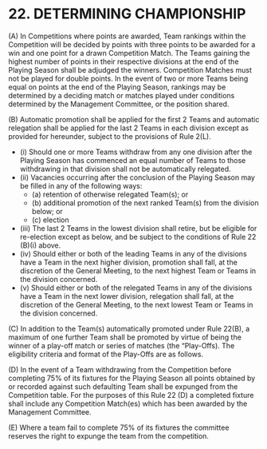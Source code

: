 # 22. DETERMINING CHAMPIONSHIP
(A) In Competitions where points are awarded, Team rankings within the Competition will be decided by points with three points to be awarded for a win and one point for a drawn Competition Match. The Teams gaining the highest number of points in their respective divisions at the end of the Playing Season shall be adjudged the winners.  Competition Matches must not be played for double points.
In the event of two or more Teams being equal on points at the end of the Playing Season, rankings may be determined by a deciding match or matches played under conditions determined by the Management Committee, or the position shared.

(B)	Automatic promotion shall be applied for the first 2 Teams and automatic relegation shall be applied for the last 2 Teams in each division except as provided for hereunder, subject to the provisions of Rule 2(L).

- (i)	Should one or more Teams withdraw from any one division after the Playing Season has commenced an equal number of Teams to those withdrawing in that division shall not be automatically relegated.
- (ii) Vacancies occurring after the conclusion of the Playing Season may be filled in any of the following ways: 
  - (a) retention of otherwise relegated Team(s); or
  - (b)	additional promotion of the next ranked Team(s) from the division below; or
  - (c)	election
- (iii)	The last 2 Teams in the lowest division shall retire, but be eligible for re-election except as below, and be subject to the conditions of Rule 22 (B)(i) above.
- (iv)	Should either or both of the leading Teams in any of the divisions have a Team in the next higher division, promotion shall fall, at the discretion of the General Meeting, to the next highest Team or Teams in the division concerned.
- (v)	Should either or both of the relegated Teams in any of the divisions have a Team in the next lower division, relegation shall fall, at the discretion of the General Meeting, to the next lowest Team or Teams in the division concerned.

(C)	In addition to the Team(s) automatically promoted under Rule 22(B), a maximum of one further Team shall be promoted by virtue of being the winner of a play-off match or series of matches (the “Play-Offs). The eligibility criteria and format of the Play-Offs are as follows.

(D)	In the event of a Team withdrawing from the Competition before completing 75% of its fixtures for the Playing Season all points obtained by or recorded against such defaulting Team shall be expunged from the Competition table. For the purposes of this Rule 22 (D) a completed fixture shall include any Competition Match(es) which has been awarded by the Management Committee. 

(E)	Where a team fail to complete 75% of its fixtures the committee reserves the right to expunge the team from the competition.
